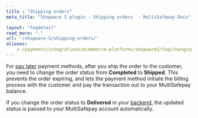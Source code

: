 ```yaml
---
title : "Shipping orders"
meta_title: "Shopware 5 plugin - Shipping orders  - MultiSafepay Docs"

layout: "faqdetail"
read_more: "."
url: '/shopware-5/shipping-orders/'
aliases:
    - /payments/integrations/ecommerce-platforms/shopware5/faq/changing-order-status-to-shipped/
---
```


For [pay later](/payments/methods/pay-later/) payment methods, after you ship the order to the customer, you need to change the order status from **Completed** to **Shipped**. This prevents the order expiring, and lets the payment method initiate the billing process with the customer and pay the transaction out to your MultiSafepay balance. 

If you change the order status to **Delivered** in your [backend](/getting-started/glossary/#backend), the updated status is passed to your MultiSafepay account automatically.